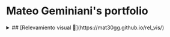 # Mateo Geminiani's portfolio

<details>
  <summary>## [Relevamiento visual 🏡](https://mat30gg.github.io/rel_vis/)</summary> 
  
  Realiza comentarios y sugerencias sobre el edificio con esta app!
  
  Con esta app podras:
  - 📸 Tomar fotos del edificio y realizar un comentario de este.
  - ⭐ Marcar como favorito posteos de otros usuarios.
  - 📊 Ver estadisticas de las publicaciones.
</details>
